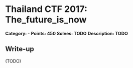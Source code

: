# Thailand CTF 2017: The_future_is_now

**Category: -**
**Points: 450**
**Solves: TODO**
**Description: TODO**

## Write-up

(TODO)
